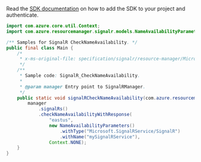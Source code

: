 Read the [SDK documentation](https://github.com/Azure/azure-sdk-for-java/blob/azure-resourcemanager-signalr_1.0.0-beta.4/sdk/signalr/azure-resourcemanager-signalr/README.md) on how to add the SDK to your project and authenticate.

```java
import com.azure.core.util.Context;
import com.azure.resourcemanager.signalr.models.NameAvailabilityParameters;

/** Samples for SignalR CheckNameAvailability. */
public final class Main {
    /*
     * x-ms-original-file: specification/signalr/resource-manager/Microsoft.SignalRService/stable/2022-02-01/examples/SignalR_CheckNameAvailability.json
     */
    /**
     * Sample code: SignalR_CheckNameAvailability.
     *
     * @param manager Entry point to SignalRManager.
     */
    public static void signalRCheckNameAvailability(com.azure.resourcemanager.signalr.SignalRManager manager) {
        manager
            .signalRs()
            .checkNameAvailabilityWithResponse(
                "eastus",
                new NameAvailabilityParameters()
                    .withType("Microsoft.SignalRService/SignalR")
                    .withName("mySignalRService"),
                Context.NONE);
    }
}
```
